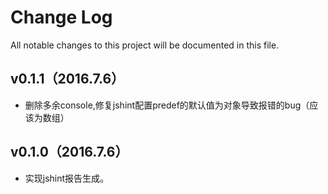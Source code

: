 # Change Log
All notable changes to this project will be documented in this file.

## v0.1.1（2016.7.6）

- 删除多余console,修复jshint配置predef的默认值为对象导致报错的bug（应该为数组）

## v0.1.0（2016.7.6）

- 实现jshint报告生成。